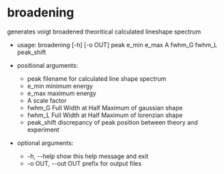 # broadening

generates voigt broadened theoritical calculated lineshape spectrum

* usage: broadening [-h] [-o OUT] peak e_min e_max A fwhm_G fwhm_L peak_shift

* positional arguments:
  * peak               filename for calculated line shape spectrum
  * e_min              minimum energy
  * e_max              maximum energy
  * A                  scale factor
  * fwhm_G             Full Width at Half Maximum of gaussian shape
  * fwhm_L             Full Width at Half Maximum of lorenzian shape
  * peak_shift         discrepancy of peak position between theory and
                       experiment

* optional arguments:
  * -h, --help         show this help message and exit
  * -o OUT, --out OUT  prefix for output files

